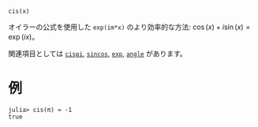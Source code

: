 ```
cis(x)
```

オイラーの公式を使用した `exp(im*x)` のより効率的な方法: $\cos(x) + i \sin(x) = \exp(i x)$。

関連項目としては [`cispi`](@ref), [`sincos`](@ref), [`exp`](@ref), [`angle`](@ref) があります。

# 例

```jldoctest
julia> cis(π) ≈ -1
true
```
